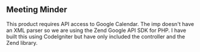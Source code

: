 
## Meeting Minder ##

This product requires API access to Google Calendar. The imp doesn't have an XML parser so we are using the Zend Google API SDK for PHP. I have built this using CodeIgniter but have only included the controller and the Zend library.
